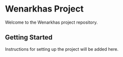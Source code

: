 # Wenarkhas Project

Welcome to the Wenarkhas project repository.

## Getting Started

Instructions for setting up the project will be added here.

